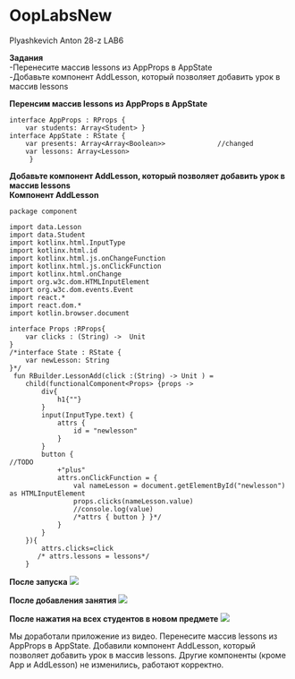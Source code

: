 # OopLabsNew
Plyashkevich Anton 28-z
LAB6

**Задания**
<br> -Перенесите массив lessons из AppProps в AppState
<br> -Добавьте компонент AddLesson, который позволяет добавить урок в массив lessons

**Перенсим массив lessons из AppProps в AppState**
```
interface AppProps : RProps {
    var students: Array<Student> }
interface AppState : RState {
    var presents: Array<Array<Boolean>>             //changed
    var lessons: Array<Lesson>
     }

```
**Добавьте компонент AddLesson, который позволяет добавить урок в массив lessons**
**<br>Компонент AddLesson**
```
package component

import data.Lesson
import data.Student
import kotlinx.html.InputType
import kotlinx.html.id
import kotlinx.html.js.onChangeFunction
import kotlinx.html.js.onClickFunction
import kotlinx.html.onChange
import org.w3c.dom.HTMLInputElement
import org.w3c.dom.events.Event
import react.*
import react.dom.*
import kotlin.browser.document

interface Props :RProps{
    var clicks : (String) ->  Unit
}
/*interface State : RState {
    var newLesson: String
}*/
 fun RBuilder.LessonAdd(click :(String) -> Unit ) =
    child(functionalComponent<Props> {props ->
        div{
            h1{""}
        }
        input(InputType.text) {
            attrs {
                id = "newlesson"
            }
        }
        button {                                                                              //TODO
            +"plus"
            attrs.onClickFunction = {
                val nameLesson = document.getElementById("newlesson") as HTMLInputElement
                props.clicks(nameLesson.value)
                //console.log(value)
                /*attrs { button } }*/
            }
        }
    }){
        attrs.clicks=click
       /* attrs.lessons = lessons*/
    }
```


 **После запуска**
<img src=https://cdn.discordapp.com/attachments/407510344509030400/698845633792049162/unknown.png>

**После добавления занятия**
<img src=https://cdn.discordapp.com/attachments/407510344509030400/698846271695224862/unknown.png>

**После нажатия на всех студентов в новом предмете**
<img src=https://cdn.discordapp.com/attachments/407510344509030400/698846631914635364/unknown.png>


Мы доработали приложение из видео. Перенесите массив lessons из AppProps в AppState. Добавили компонент AddLesson, который позволяет добавить урок в массив lessons. Другие компоненты (кроме App и AddLesson) не изменились, работают корректно.
